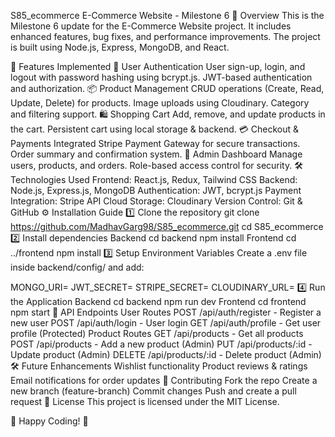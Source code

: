 S85_ecommerce
E-Commerce Website - Milestone 6
📌 Overview
This is the Milestone 6 update for the E-Commerce Website project. It includes enhanced features, bug fixes, and performance improvements. The project is built using Node.js, Express, MongoDB, and React.

🚀 Features Implemented
🛒 User Authentication
User sign-up, login, and logout with password hashing using bcrypt.js.
JWT-based authentication and authorization.
📦 Product Management
CRUD operations (Create, Read, Update, Delete) for products.
Image uploads using Cloudinary.
Category and filtering support.
🛍️ Shopping Cart
Add, remove, and update products in the cart.
Persistent cart using local storage & backend.
💳 Checkout & Payments
Integrated Stripe Payment Gateway for secure transactions.
Order summary and confirmation system.
🏪 Admin Dashboard
Manage users, products, and orders.
Role-based access control for security.
🛠️ Technologies Used
Frontend: React.js, Redux, Tailwind CSS
Backend: Node.js, Express.js, MongoDB
Authentication: JWT, bcrypt.js
Payment Integration: Stripe API
Cloud Storage: Cloudinary
Version Control: Git & GitHub
⚙️ Installation Guide
1️⃣ Clone the repository
git clone https://github.com/MadhavGarg98/S85_ecommerce.git
cd S85_ecommerce
2️⃣ Install dependencies
Backend
cd backend
npm install
Frontend
cd ../frontend
npm install
3️⃣ Setup Environment Variables
Create a .env file inside backend/config/ and add:

MONGO_URI=<your-mongodb-uri>
JWT_SECRET=<your-secret-key>
STRIPE_SECRET=<your-stripe-key>
CLOUDINARY_URL=<your-cloudinary-url>
4️⃣ Run the Application
Backend
cd backend
npm run dev
Frontend
cd frontend
npm start
📄 API Endpoints
User Routes
POST /api/auth/register - Register a new user
POST /api/auth/login - User login
GET /api/auth/profile - Get user profile (Protected)
Product Routes
GET /api/products - Get all products
POST /api/products - Add a new product (Admin)
PUT /api/products/:id - Update product (Admin)
DELETE /api/products/:id - Delete product (Admin)
🛠 Future Enhancements
Wishlist functionality
Product reviews & ratings
Email notifications for order updates
🤝 Contributing
Fork the repo
Create a new branch (feature-branch)
Commit changes
Push and create a pull request
📜 License
This project is licensed under the MIT License.

🎉 Happy Coding! 🚀
